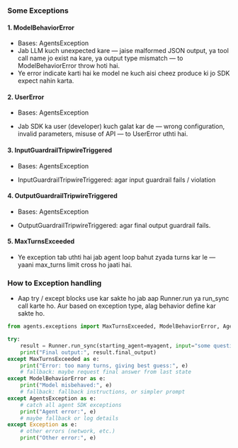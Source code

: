 ### Some Exceptions
#### 1. ModelBehaviorError
* Bases: AgentsException <br>
* Jab LLM kuch unexpected kare — jaise malformed JSON output, ya tool call name jo exist na kare, ya output type mismatch — to ModelBehaviorError throw hoti hai. 
* Ye error indicate karti hai ke model ne kuch aisi cheez produce ki jo SDK expect nahin karta.


#### 2. UserError
- Bases: AgentsException <br>
* Jab SDK ka user (developer) kuch galat kar de — wrong configuration, invalid parameters, misuse of API — to UserError uthti hai.

#### 3. InputGuardrailTripwireTriggered
- Bases: AgentsException <br>
* InputGuardrailTripwireTriggered: agar input guardrail fails / violation

#### 4. OutputGuardrailTripwireTriggered
- Bases: AgentsException <br>
* OutputGuardrailTripwireTriggered: agar final output guardrail fails.

#### 5. MaxTurnsExceeded
* Ye exception tab uthti hai jab agent loop bahut zyada turns kar le — yaani max_turns limit cross ho jaati hai.

### How to Exception handling
* Aap try / except blocks use kar sakte ho jab aap Runner.run ya run_sync call karte ho. Aur based on exception type, alag behavior define kar sakte ho.
```python
from agents.exceptions import MaxTurnsExceeded, ModelBehaviorError, AgentsException

try:
    result = Runner.run_sync(starting_agent=myagent, input="some question", context=my_context)
    print("Final output:", result.final_output)
except MaxTurnsExceeded as e:
    print("Error: too many turns, giving best guess:", e)
    # fallback: maybe request final answer from last state
except ModelBehaviorError as e:
    print("Model misbehaved:", e)
    # fallback: fallback instructions, or simpler prompt
except AgentsException as e:
    # catch all agent SDK exceptions
    print("Agent error:", e)
    # maybe fallback or log details
except Exception as e:
    # other errors (network, etc.)
    print("Other error:", e)
```